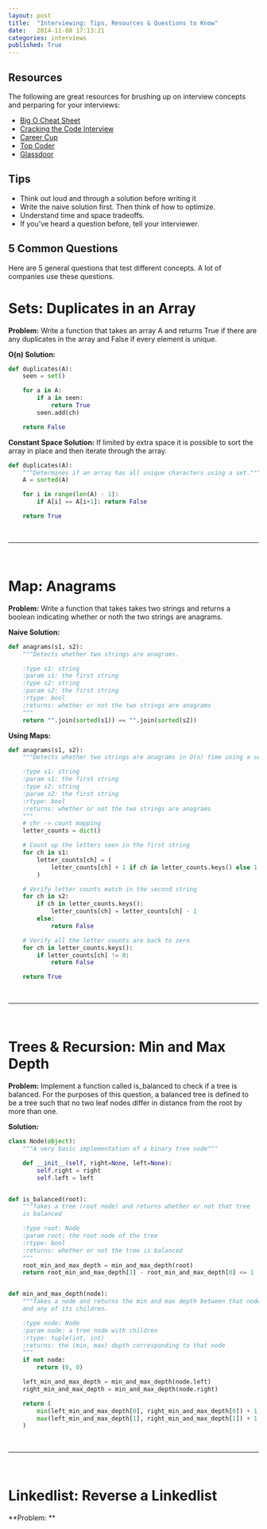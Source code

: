 ```yaml
---
layout: post
title:  "Interviewing: Tips, Resources & Questions to Know"
date:   2014-11-08 17:13:21
categories: interviews
published: True
---
```


Resources
---------

The following are great resources for brushing up on interview concepts and perparing for your interviews:

+ [Big O Cheat Sheet](http://bigocheatsheet.com/)
+ [Cracking the Code Interview](http://www.amazon.com/Cracking-Coding-Interview-Programming-Questions/dp/098478280X)
+ [Career Cup](http://www.careercup.com/)
+ [Top Coder](http://www.topcoder.com/)
+ [Glassdoor](http://www.glassdoor.com/index.htm)


Tips
----

+ Think out loud and through a solution before writing it
+ Write the naive solution first. Then think of how to optimize.
+ Understand time and space tradeoffs.
+ If you've heard a question before, tell your interviewer.


5 Common Questions
-----------------

Here are 5 general questions that test different concepts. A lot of companies use these questions.

**Sets:** Duplicates in an Array
======================

**Problem:** Write a function that takes an array A and returns True if there are any duplicates in the array and False if every element is unique.

**O(n) Solution:**

```python
def duplicates(A):
    seen = set()

    for a in A:
        if a in seen:
            return True
        seen.add(ch)

    return False
```

**Constant Space Solution:** If limited by extra space it is possible to sort the array in place and then iterate through the array.

```python
def duplicates(A):
    """Determines if an array has all unique characters using a set."""
    A = sorted(A)

    for i in range(len(A) - 1):
        if A[i] == A[i+1]: return False

    return True
```

<br>

* * *

<br>

**Map:** Anagrams
=================

**Problem:** Write a function that takes takes two strings and returns a boolean indicating whether or noth the two strings are anagrams.

**Naive Solution:**

```python
def anagrams(s1, s2):
    """Detects whether two strings are anagrams.

    :type s1: string
    :param s1: the first string
    :type s2: string
    :param s2: the first string
    :rtype: bool
    :returns: whether or not the two strings are anagrams
    """
    return "".join(sorted(s1)) == "".join(sorted(s2))
```

**Using Maps:**

```python
def anagrams(s1, s2):
    """Detects whether two strings are anagrams in O(n) time using a set

    :type s1: string
    :param s1: the first string
    :type s2: string
    :param s2: the first string
    :rtype: bool
    :returns: whether or not the two strings are anagrams
    """
    # chr -> count mapping
    letter_counts = dict()

    # Count up the letters seen in the first string
    for ch in s1:
        letter_counts[ch] = (
            letter_counts[ch] + 1 if ch in letter_counts.keys() else 1
        )

    # Verify letter counts match in the second string
    for ch in s2:
        if ch in letter_counts.keys():
            letter_counts[ch] = letter_counts[ch] - 1
        else:
            return False

    # Verify all the letter counts are back to zero
    for ch in letter_counts.keys():
        if letter_counts[ch] != 0:
            return False

    return True
```

<br>

* * *

<br>

**Trees & Recursion:** Min and Max Depth
========================================

**Problem:** Implement a function called is_balanced to check if a tree is balanced. For the purposes of this question, a balanced tree is defined to be a tree such that no two leaf nodes differ in distance from the root by more than one.

**Solution:**

```python
class Node(object):
    """A very basic implementation of a binary tree node"""

    def __init__(self, right=None, left=None):
        self.right = right
        self.left = left


def is_balanced(root):
    """Takes a tree (root node) and returns whether or not that tree
    is balanced

    :type root: Node
    :param root: the root node of the tree
    :rtype: bool
    :returns: whether or not the tree is balanced
    """
    root_min_and_max_depth = min_and_max_depth(root)
    return root_min_and_max_depth[1] - root_min_and_max_depth[0] <= 1


def min_and_max_depth(node):
    """Takes a node and returns the min and max depth between that node
    and any of its children.

    :type node: Node
    :param node: a tree node with children
    :rtype: tuple(int, int)
    :returns: the (min, max) depth corresponding to that node
    """
    if not node:
        return (0, 0)

    left_min_and_max_depth = min_and_max_depth(node.left)
    right_min_and_max_depth = min_and_max_depth(node.right)

    return (
        min(left_min_and_max_depth[0], right_min_and_max_depth[0]) + 1,
        max(left_min_and_max_depth[1], right_min_and_max_depth[1]) + 1
    )
```

<br>

* * *

<br>

Linkedlist: Reverse a Linkedlist
================================

**Problem: **


